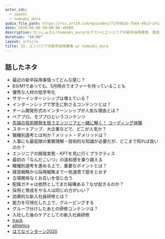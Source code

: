 ```yaml
---
actor_ids:
  - iwashi
  - tomoaki_mura
audio_file_path: https://rss.art19.com/episodes/7176962b-7b64-49c3-afca-43c15e6de740.mp3
date: 2020-06-08 00:00:00 +0900
description: むっしゅさん(tomoaki_mura)をゲストにエンジニアの新卒採用事情、育成について語っていただいたエピソードです。
duration: "48:00"
layout: article
title: 33. エンジニアの新卒採用事情 w/ tomoaki_mura
---
```


## 話したネタ

- 最近の新卒採用事情ってどんな感じ？
- B3/M1であっても、5月時点でオファーを持っていることも
- 優秀な人材の低学年化
- サマーインターンシップは増えている？
- インターンシップで学生に刺さるコンテンツとは？
- チーム開発形式のインターンシップが人気な理由とは？
- ペアプロ、モブプロというコンテンツ
- [先端の技術開発を担うエンジニアと一緒に解く！ コーディング体験](https://athletix.run/events/bFPaKSbCE)
- スタートアップ、大企業などで、どこが人気か？
- 職種別選考とは何か？メリット・デメリットは？
- 人事にも最低限の業務理解・技術的な知識が必要だが、どこまで知れば良いのか？
- エンジニアの開発実態・KPTを見に行くプラクティス
- 最初の「なんだこいつ」の違和感を乗り越える
- 職種別選考を進める上で、重要なポイントとは？
- 経営戦略から採用戦略まで一気通貫で筋をとおす
- 立場関係なくお互いを信じ合う
- 配属ガチャは依然としてまだ結構ある？なぜ起きるのか？
- 採用と育成をやる人は同じの方がいい？
- 効果的な新入社員研修とは？
- 能力を可視化した上で、グルーピングする
- グループ分けしたあとの研修コンテンツは？
- 入社した後のケアとしての新入社員研修
- [track](https://givery.co.jp/services/track/)
- [athletics](https://givery.co.jp/services/athletics/)
- [はてなインターン2020](https://hatenacorp.jp/intern2020)
